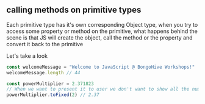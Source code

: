 ## calling methods on primitive types

Each primitive type has it's own corresponding Object type, when you try to access some property or method on the primitive, what happens behind the scene is that JS will create the object, call the method or the property and convert it back to the primitive

Let's take a look

``` js
const welcomeMessage = "Welcome to JavaScript @ BongoHive Workshops!"
welcomeMessage.length // 44

const powerMultiplier = 2.371823
// When we want to present it to user we don't want to show all the numbers after dot, we mostly show just 2
powerMultiplier.toFixed(2) // 2.37
```
